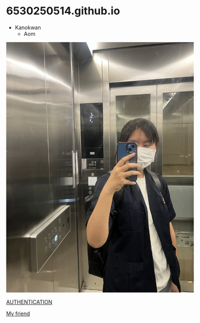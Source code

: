 # 6530250514.github.io

- Kanokwan
  - Aom
 
![alt text](IMG_5457.jpeg)

[AUTHENTICATION](authentication)

[My friend](https://panissaraaa.github.io/6530250557.github.io/)
